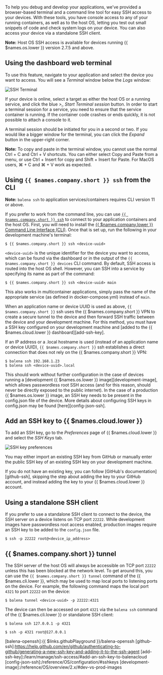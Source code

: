 To help you debug and develop your applications, we've provided a browser-based terminal and a command line tool for easy SSH access to your devices. With these tools, you have console access to any of your running containers, as well as to the host OS, letting you test out small snippets of code and check system logs on your device. You can also access your device via a standalone SSH client.

__Note:__ Host OS SSH access is available for devices running {{ $names.os.lower }} version 2.7.5 and above.

## Using the dashboard web terminal

To use this feature, navigate to your application and select the device you want to access. You will see a *Terminal* window below the *Logs* window:

![SSH Terminal](/img/common/device/terminal.png)

If your device is online, select a target as either the host OS or a running service, and click the blue *>_ Start Terminal session* button. In order to start a terminal session for a service, you need to ensure that the service container is running. If the container code crashes or ends quickly, it is not possible to attach a console to it.

A terminal session should be initiated for you in a second or two. If you would like a bigger window for the terminal, you can click the *Expand* button in the upper-right corner.

__Note:__ To copy and paste in the terminal window, you cannot use the normal Ctrl + C and Ctrl + V shortcuts. You can either select Copy and Paste from a menu, or use Ctrl + Insert for copy and Shift + Insert for Paste. For MacOS users, ⌘ + C and ⌘ + V work as expected.

## Using `{{ $names.company.short }} ssh` from the CLI

__Note:__ `balena ssh` to application services/containers requires CLI version 11 or above.

If you prefer to work from the command line, you can use [`{{ $names.company.short }} ssh`][balena-ssh] to connect to your application containers and the host OS. First, you will need to install the [{{ $names.company.lower }} Command Line Interface (CLI)](/tools/cli/). Once that is set up, run the following in your development machine's terminal:

```shell
$ {{ $names.company.short }} ssh <device-uuid>
```

`<device-uuid>` is the unique identifier for the device you want to access, which can be found via the dashboard or in the output of the `{{ $names.company.short }} devices` CLI command. By default, SSH access is routed into the host OS shell. However, you can SSH into a service by specifying its name as part of the command:

```shell
$ {{ $names.company.short }} ssh <device-uuid> main
```

This also works in multicontainer applications, simply pass the name of the appropriate service (as defined in docker-compose.yml) instead of `main`.

When an application name or device UUID is used as above, `{{ $names.company.short }}` ssh uses the {{ $names.company.short }} VPN to create a secure tunnel to the device and then forward SSH traffic between the device and your development machine. For this method, you must have a SSH key configured on your development machine and [added to the {{ $names.cloud.lower }} dashboard][add-ssh-key].

If an IP address or a .local hostname is used (instead of an application name or device UUID), `{{ $names.company.short }}` ssh establishes a direct connection that does not rely on the {{ $names.company.short }} VPN:

```shell
$ balena ssh 192.168.1.23
$ balena ssh <device-uuid>.local
```

This should work without further configuration in the case of devices running a [development {{ $names.os.lower }} image][development-image], which allows passwordless root SSH access (and for this reason, should never be directly exposed to the public internet). In the case of a production {{ $names.os.lower }} image, an SSH key needs to be present in the config.json file of the device. More details about configuring SSH keys in config.json may be found [here][config-json-ssh].

## Add an SSH key to {{ $names.cloud.lower }}

To add an SSH key, go to the _Preferences_ page of {{ $names.cloud.lower }} and select the _SSH Keys_ tab.

![SSH key preferences](/img/common/main_dashboard/eekVBTI.png)

You may either import an existing SSH key from GitHub or manually enter the public SSH key of an existing SSH key on your development machine.

If you do not have an existing key, you can follow [GitHub's documentation][github-ssh], skipping the step about adding the key to your GitHub account, and instead adding the key to your {{ $names.cloud.lower }} account.

## Using a standalone SSH client

If you prefer to use a standalone SSH client to connect to the device, the SSH server on a device listens on TCP port `22222`. While development images have passwordless root access enabled, production images require an SSH key to be added to the `config.json` file.

```shell
$ ssh -p 22222 root@<device_ip_address>
```

## {{ $names.company.short }} tunnel

The SSH server of the host OS will always be accessible on TCP port `22222` unless this has been blocked at the network level. To get around this, you can use the `{{ $names.company.short }} tunnel` command of the {{ $names.cli.lower }}, which may be used to map local ports to listening ports on the device. For example, the following command maps the local port `4321` to port `22222` on the device:

```shell
$ balena tunnel <device-uuid> -p 22222:4321
```

The device can then be accessed on port `4321` via the `balena ssh` command of the {{ $names.cli.lower }} or standalone SSH client:

```shell
$ balena ssh 127.0.0.1 -p 4321
```

```shell
$ ssh -p 4321 root@127.0.0.1
```

[balena-ssh]:/reference/cli/#ssh-uuid-
[balena-openssh]:{{ $links.githubPlayground }}/balena-openssh
[github-ssh]:https://help.github.com/en/github/authenticating-to-github/generating-a-new-ssh-key-and-adding-it-to-the-ssh-agent
[add-ssh-key]:/learn/manage/ssh-access/#add-an-ssh-key-to-balenacloud
[config-json-ssh]:/reference/OS/configuration/#sshkeys
[development-image]:/reference/OS/overview/2.x/#dev-vs-prod-images
